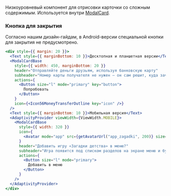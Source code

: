 Низкоуровневый компонент для отрисовки карточки со сложным содержимым. Используется внутри [ModalCard](#/ModalCard).

### Кнопка для закрытия

Согласно нашим дизайн-гайдам, в Android-версии специальной кнопки для закрытия не предусмотрено.

```jsx { "props": { "layout": false, "iframe": false } }
<div style={{ margin: 20 }}>
  <Text style={{ marginBottom: 10 }}>Десктопная и планшетная версии</Text>
  <ModalCardBase
    style={{ width: 450, marginBottom: 20 }}
    header="Отправляйте деньги друзьям, используя банковскую карту"
    subheader="Номер карты получателя не нужен — он сам решит, куда зачислить средства."
    actions={
      <Button size="l" mode="primary" key="button">
        Попробовать
      </Button>
    }
    icon={<Icon56MoneyTransferOutline key="icon" />}
  />
  <Text style={{ marginBottom: 10 }}>Мобильная версия</Text>
  <AdaptivityProvider viewWidth={ViewWidth.MOBILE}>
    <ModalCardBase
      style={{ width: 320 }}
      icon={
        <Avatar mode="app" src={getAvatarUrl("app_zagadki", 200)} size={72} />
      }
      header="Добавить игру «Загадки детства» в меню?"
      subheader="Игра появится под списком разделов на экране меню и будет всегда под рукой."
      actions={
        <Button size="l" mode="primary">
          Добавить в меню
        </Button>
      }
    />
  </AdaptivityProvider>
</div>
```
